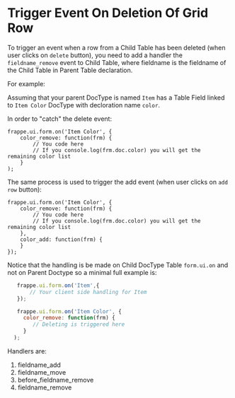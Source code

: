 <!-- add-breadcrumbs -->
# Trigger Event On Deletion Of Grid Row

To trigger an event when a row from a Child Table has been deleted (when user clicks on `delete` button), you need to add a handler the `fieldname_remove` event to Child Table, where fieldname is the fieldname of the Child Table in Parent Table declaration.

 For example:

 Assuming that your parent DocType is named `Item` has a Table Field linked to `Item Color` DocType with decloration name `color`.

 In order to "catch" the delete event:

	frappe.ui.form.on('Item Color', {
		color_remove: function(frm) {
			// You code here
			// If you console.log(frm.doc.color) you will get the remaining color list
		}
	);

 The same process is used to trigger the add event (when user clicks on `add row` button):

	frappe.ui.form.on('Item Color', {
		color_remove: function(frm) {
			// You code here
			// If you console.log(frm.doc.color) you will get the remaining color list
		},
		color_add: function(frm) {
		}
	});

 Notice that the handling is be made on Child DocType Table `form.ui.on` and not on Parent Doctype so a minimal full example is:


 ```javascript
    frappe.ui.form.on('Item',{
    	// Your client side handling for Item
    });

    frappe.ui.form.on('Item Color', {
      color_remove: function(frm) {
         // Deleting is triggered here
      }
   );
 ```
Handlers are:

1. fieldname_add
1. fieldname_move
1. before_fieldname_remove
1. fieldname_remove

